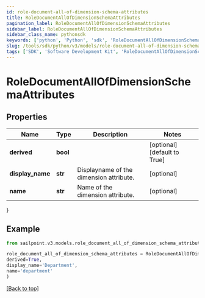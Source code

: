 ```yaml
---
id: role-document-all-of-dimension-schema-attributes
title: RoleDocumentAllOfDimensionSchemaAttributes
pagination_label: RoleDocumentAllOfDimensionSchemaAttributes
sidebar_label: RoleDocumentAllOfDimensionSchemaAttributes
sidebar_class_name: pythonsdk
keywords: ['python', 'Python', 'sdk', 'RoleDocumentAllOfDimensionSchemaAttributes', 'RoleDocumentAllOfDimensionSchemaAttributes'] 
slug: /tools/sdk/python/v3/models/role-document-all-of-dimension-schema-attributes
tags: ['SDK', 'Software Development Kit', 'RoleDocumentAllOfDimensionSchemaAttributes', 'RoleDocumentAllOfDimensionSchemaAttributes']
---
```


# RoleDocumentAllOfDimensionSchemaAttributes


## Properties

Name | Type | Description | Notes
------------ | ------------- | ------------- | -------------
**derived** | **bool** |  | [optional] [default to True]
**display_name** | **str** | Displayname of the dimension attribute. | [optional] 
**name** | **str** | Name of the dimension attribute. | [optional] 
}

## Example

```python
from sailpoint.v3.models.role_document_all_of_dimension_schema_attributes import RoleDocumentAllOfDimensionSchemaAttributes

role_document_all_of_dimension_schema_attributes = RoleDocumentAllOfDimensionSchemaAttributes(
derived=True,
display_name='Department',
name='department'
)

```
[[Back to top]](#) 

